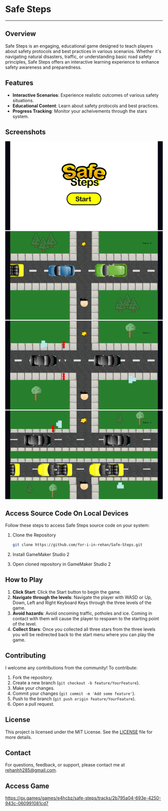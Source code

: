 # Safe Steps
---
## Overview
Safe Steps is an engaging, educational game designed to teach players about safety protocols and best practices in various scenarios. Whether it's navigating natural disasters, traffic, or understanding basic road safety principles, Safe Steps offers an interactive learning experience to enhance safety awareness and preparedness.

## Features
- **Interactive Scenarios**: Experience realistic outcomes of various safety situations.
- **Educational Content**: Learn about safety protocols and best practices.
- **Progress Tracking**: Monitor your acheivements through the stars system.

## Screenshots
![Screenshot1](Images/startmenu.png)
![Screenshot2](Images/level1.png)
![Screenshot3](Images/level2.png)
![Screenshot4](Images/level3.png)
## Access Source Code On Local Devices
Follow these steps to access Safe Steps source code on your system:

1. Clone the Repository
    ```bash
    git clone https://github.com/for-i-in-rehan/Safe-Steps.git
    ```

2. Install GameMaker Studio 2
3. Open cloned repository in GameMaker Studio 2
    
## How to Play
1. **Click Start**: Click the Start button to begin the game.
2. **Navigate through the levels**: Navigate the player with WASD or Up, Down, Left and Right Keyboard Keys through the three levels of the game.
3. **Avoid hazards**: Avoid oncoming traffic, potholes and ice. Coming in contact with them will cause the player to respawn to the starting point of the level.
4. **Collect Stars**: Once you collected all three stars from the three levels you will be redirected back to the start menu where you can play the game.


## Contributing
I welcome any contributions from the community! To contribute:

1. Fork the repository.
2. Create a new branch (`git checkout -b feature/YourFeature`).
3. Make your changes.
4. Commit your changes (`git commit -m 'Add some feature'`).
5. Push to the branch (`git push origin feature/YourFeature`).
6. Open a pull request.

## License
This project is licensed under the MIT License. See the [LICENSE](LICENSE) file for more details.

## Contact
For questions, feedback, or support, please contact me at [rehanhh285@gmail.com](mailto:rehanhh285@gmail.com).

## Access Game
https://gx.games/games/e4hcbz/safe-steps/tracks/2b795a04-693e-4250-943c-060991081cd7 


